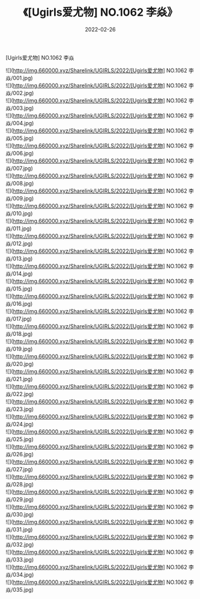 ﻿---
layout: post
title:  《[Ugirls爱尤物] NO.1062 李焱》
date:   2022-02-26
img: http://img.660000.xyz/Sharelink/UGIRLS/2022/[Ugirls爱尤物] NO.1062 李焱/000.jpg
categories: [美女, 清纯, 唯美]
---

[Ugirls爱尤物] NO.1062 李焱

 ![](http://img.660000.xyz/Sharelink/UGIRLS/2022/[Ugirls爱尤物] NO.1062 李焱/001.jpg) <br>![](http://img.660000.xyz/Sharelink/UGIRLS/2022/[Ugirls爱尤物] NO.1062 李焱/002.jpg) <br>![](http://img.660000.xyz/Sharelink/UGIRLS/2022/[Ugirls爱尤物] NO.1062 李焱/003.jpg) <br>![](http://img.660000.xyz/Sharelink/UGIRLS/2022/[Ugirls爱尤物] NO.1062 李焱/004.jpg) <br>![](http://img.660000.xyz/Sharelink/UGIRLS/2022/[Ugirls爱尤物] NO.1062 李焱/005.jpg) <br>![](http://img.660000.xyz/Sharelink/UGIRLS/2022/[Ugirls爱尤物] NO.1062 李焱/006.jpg) <br>![](http://img.660000.xyz/Sharelink/UGIRLS/2022/[Ugirls爱尤物] NO.1062 李焱/007.jpg) <br>![](http://img.660000.xyz/Sharelink/UGIRLS/2022/[Ugirls爱尤物] NO.1062 李焱/008.jpg) <br>![](http://img.660000.xyz/Sharelink/UGIRLS/2022/[Ugirls爱尤物] NO.1062 李焱/009.jpg) <br>![](http://img.660000.xyz/Sharelink/UGIRLS/2022/[Ugirls爱尤物] NO.1062 李焱/010.jpg) <br>![](http://img.660000.xyz/Sharelink/UGIRLS/2022/[Ugirls爱尤物] NO.1062 李焱/011.jpg) <br>![](http://img.660000.xyz/Sharelink/UGIRLS/2022/[Ugirls爱尤物] NO.1062 李焱/012.jpg) <br>![](http://img.660000.xyz/Sharelink/UGIRLS/2022/[Ugirls爱尤物] NO.1062 李焱/013.jpg) <br>![](http://img.660000.xyz/Sharelink/UGIRLS/2022/[Ugirls爱尤物] NO.1062 李焱/014.jpg) <br>![](http://img.660000.xyz/Sharelink/UGIRLS/2022/[Ugirls爱尤物] NO.1062 李焱/015.jpg) <br>![](http://img.660000.xyz/Sharelink/UGIRLS/2022/[Ugirls爱尤物] NO.1062 李焱/016.jpg) <br>![](http://img.660000.xyz/Sharelink/UGIRLS/2022/[Ugirls爱尤物] NO.1062 李焱/017.jpg) <br>![](http://img.660000.xyz/Sharelink/UGIRLS/2022/[Ugirls爱尤物] NO.1062 李焱/018.jpg) <br>![](http://img.660000.xyz/Sharelink/UGIRLS/2022/[Ugirls爱尤物] NO.1062 李焱/019.jpg) <br>![](http://img.660000.xyz/Sharelink/UGIRLS/2022/[Ugirls爱尤物] NO.1062 李焱/020.jpg) <br>![](http://img.660000.xyz/Sharelink/UGIRLS/2022/[Ugirls爱尤物] NO.1062 李焱/021.jpg) <br>![](http://img.660000.xyz/Sharelink/UGIRLS/2022/[Ugirls爱尤物] NO.1062 李焱/022.jpg) <br>![](http://img.660000.xyz/Sharelink/UGIRLS/2022/[Ugirls爱尤物] NO.1062 李焱/023.jpg) <br>![](http://img.660000.xyz/Sharelink/UGIRLS/2022/[Ugirls爱尤物] NO.1062 李焱/024.jpg) <br>![](http://img.660000.xyz/Sharelink/UGIRLS/2022/[Ugirls爱尤物] NO.1062 李焱/025.jpg) <br>![](http://img.660000.xyz/Sharelink/UGIRLS/2022/[Ugirls爱尤物] NO.1062 李焱/026.jpg) <br>![](http://img.660000.xyz/Sharelink/UGIRLS/2022/[Ugirls爱尤物] NO.1062 李焱/027.jpg) <br>![](http://img.660000.xyz/Sharelink/UGIRLS/2022/[Ugirls爱尤物] NO.1062 李焱/028.jpg) <br>![](http://img.660000.xyz/Sharelink/UGIRLS/2022/[Ugirls爱尤物] NO.1062 李焱/029.jpg) <br>![](http://img.660000.xyz/Sharelink/UGIRLS/2022/[Ugirls爱尤物] NO.1062 李焱/030.jpg) <br>![](http://img.660000.xyz/Sharelink/UGIRLS/2022/[Ugirls爱尤物] NO.1062 李焱/031.jpg) <br>![](http://img.660000.xyz/Sharelink/UGIRLS/2022/[Ugirls爱尤物] NO.1062 李焱/032.jpg) <br>![](http://img.660000.xyz/Sharelink/UGIRLS/2022/[Ugirls爱尤物] NO.1062 李焱/033.jpg) <br>![](http://img.660000.xyz/Sharelink/UGIRLS/2022/[Ugirls爱尤物] NO.1062 李焱/034.jpg) <br>![](http://img.660000.xyz/Sharelink/UGIRLS/2022/[Ugirls爱尤物] NO.1062 李焱/035.jpg) <br>